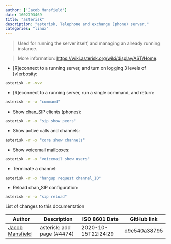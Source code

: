 ```yaml
---
author: ['Jacob Mansfield']
date: 1602793469
title: "asterisk"
description: "asterisk, Telephone and exchange (phone) server."
categories: "linux"
---
```

> Used for running the server itself, and managing an already running instance.

> More information: <https://wiki.asterisk.org/wiki/display/AST/Home>.

- [R]econnect to a running server, and turn on logging 3 levels of [v]erbosity:

```bash
asterisk -r -vvv
```

- [R]econnect to a running server, run a single command, and return:

```bash
asterisk -r -x "command"
```

- Show chan_SIP clients (phones):

```bash
asterisk -r -x "sip show peers"
```

- Show active calls and channels:

```bash
asterisk -r -x "core show channels"
```

- Show voicemail mailboxes:

```bash
asterisk -r -x "voicemail show users"
```

- Terminate a channel:

```bash
asterisk -r -x "hangup request channel_ID"
```

- Reload chan_SIP configuration:

```bash
asterisk -r -x "sip reload"
```
List of changes to this documentation


Author | Description | ISO 8601 Date | GitHub link
------|-----|-----|-----
[Jacob Mansfield](mailto:cyberjacob@gmail.com) | asterisk: add page (#4474) | 2020-10-15T22:24:29 | [d9e540a38795](https://github.com/tldr-pages/tldr/commit/d9e540a387955aca24bbaffd3a4633c8a12d4ddd)

